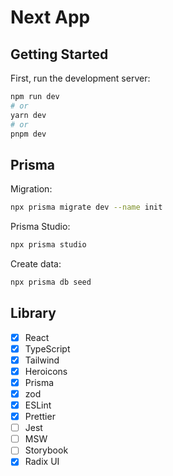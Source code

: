 # Next App

## Getting Started

First, run the development server:

```bash
npm run dev
# or
yarn dev
# or
pnpm dev
```

## Prisma

Migration:

```bash
npx prisma migrate dev --name init
```

Prisma Studio:

```bash
npx prisma studio
```

Create data:

```bash
npx prisma db seed
```

## Library

- [x] React
- [x] TypeScript
- [x] Tailwind
- [x] Heroicons
- [x] Prisma
- [x] zod
- [x] ESLint
- [x] Prettier
- [ ] Jest
- [ ] MSW
- [ ] Storybook
- [x] Radix UI
